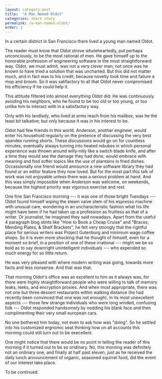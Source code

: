 ```yaml
---
layout: category-post
title:  "A Man Named Oldot"
categories: short story
permalink: /a-man-named-oldot/
order: 1
---
```


In a certain district in San Francisco there lived a young man named Oldot.

The reader must know that Oldot strove wholeheartedly, put perhaps unconciously, to be the most rational of men.  He gave himself up to the honorable profession of engineering software in the most straightforward way.  Oldot, we must admit, was not a very clever man; not once was he known to have tried a solution that was uncharted.  But this did not matter much, and in fact was to his credit, because novelty took time and failure a mop and broom.  So it was satifactory to all that Oldot never compromised his efficiency if he could help it.

This attitude filtered into almost everything Oldot did: He was continuously avoiding his neighbors, who he found to be too old or too young, or too unlike him to interact with in a satisfactory way.

Only with his landlady, who lived at arms reach from his mailbox, was he the least bit talkative; but only because it was in his interest to be.

Oldot had few friends in this world.  Anderson, another engineer, would enter his household regularly on the pretence of discussing the very best spandex running shorts.  These discussions would go on for countless minutes, eventually always turning into heated rebukes in which personal experience was thrown around willy-nilly like a switch blade knife, and after a time they would see the damage they had done, would embrace with meaning and find softer topics like the use of plantains in fried dishes.  Occassionally one friend would announce a new software library they had found or an editor feature they now loved.  But for the most part this talk of work was not enjoyable unless there was a serious problem at hand.  And this was simply impossible when Anderson was welcome, on weekends, because the highest priority was vigorous exercise and rest.

One fine San Francisco morning --- it was one of those bright Tuesdays --- Oldot found himself wiping the steam valve stem of his espresso machine with unusual care, wondering in an uncharacteristic fashion what his life might have been if he had taken up a profession as fruitless as that of a writer.  Or journalist, he imagined they said nowadays.  Apart from the useful 4 paragraph blog stints like "How to Book a Cheap Cruise" and "Braces, Mending Plates, & Shelf Brackets", he felt very strongly that the rightful place for serious writers was Project Gutenburg and minimum wage coffee shops.  So it is even more shocking that he thought of himself, even for a moment so brief, in a position of one of these irrational --- might we be so bold as to say downright unintelligent individuals --- who expended so much energy for so little return.

He was very pleased with where modern writing was going, towards more facts and less nonsense.  And that was that.

That morning Oldot's office was as excellent to him as it always was, for there were highly straightforward people who were willing to talk of memory leaks, leeks, and encryption proxies.  And when most appropriate, there was not one but three dessert restaurants within walking distance (he had recently been convinced that one was not enough).  In its most unexcellent aspects --- those few strange individuals who were long winded, confusing folk --- Oldot responded handsomely by nodding his blank face and then complimenting their very small european cars.

No one bothered him today, not even to ask how was "doing".  So he settled into his customized ergnomic seat thinking how on all accounts this morning could still turn out to be execellent.

One might notice that there would be no point in telling the reader of this morning if it turned out to be so oridinary.  No, this morning was definitely not an ordinary one, and finally at half past eleven, just as he received the daily lunch announcement of organic, seasoned squirrel food, did the event of our interest take place.

To be continued.
